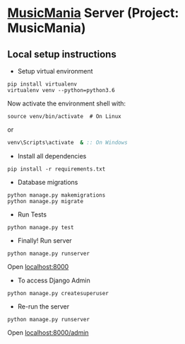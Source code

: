 # [MusicMania](https://github.com/apna) Server (Project: MusicMania)

## Local setup instructions
+ Setup virtual environment
```shell
pip install virtualenv
virtualenv venv --python=python3.6
```
Now activate the environment shell with:
```shell
source venv/bin/activate  # On Linux
```
or
```bat
venv\Scripts\activate  & :: On Windows
```
+ Install all dependencies
```shell
pip install -r requirements.txt
```
+ Database migrations
```
python manage.py makemigrations
python manage.py migrate
```

+ Run Tests
```
python manage.py test
```

+ Finally! Run server
```
python manage.py runserver
```

Open [localhost:8000](http://localhost:8000)

+ To access Django Admin
```
python manage.py createsuperuser
```

+ Re-run the server
```
python manage.py runserver
```

Open [localhost:8000/admin](http://localhost:8000/admin)
